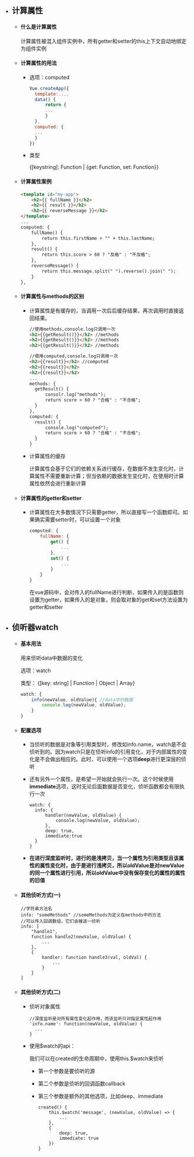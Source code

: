 - ## 计算属性

  - #### 什么是计算属性

    计算属性被混入组件实例中，所有getter和setter的this上下文自动地绑定为组件实例

  - #### 计算属性的用法

    - 选项：computed

      ```javascript
      Vue.createApp({
      	template:...,
      	data() {
      		return {
      		...
      		}
      	},
      	computed: {
      	...
      	}
      })
      ```

    - 类型

      {[keystring]: Function | {get: Function, set: Function}}

  - #### 计算属性案例

    ```html
    <template id="my-app">
    	<h2>{{ fullName }}</h2>
        <h2>{{ result }}</h2>
        <h2>{{ reverseMessage }}</h2>
    </template>
    ...
    computed: {
    	fullName() {
    		return this.firstName + "" + this.lastName;
    	},
    	result() {
    		return this.score > 60 ? "及格" : "不及格";
    	},
    	reverseMessage() {
    		return this.message.split(" ").reverse().join(" ");
    	}
    },
    ```

  - #### 计算属性与methods的区别

    - 计算属性是有缓存的，当调用一次后后缓存结果，再次调用时直接返回结果。

      ```html
      //使用methods,console.log只调用一次
      <h2>{{getResult()}}</h2> //methods
      <h2>{{getResult()}}</h2> //methods
      <h2>{{getResult()}}</h2> //methods
      
      //使用computed,console.log只调用一次
      <h2>{{result}}</h2> //computed
      <h2>{{result}}</h2>
      <h2>{{result}}</h2>
      ...
      methods: {
      	getResult() {
      		consolr.log("methods");
      		return score > 60 ? "合格" : "不合格";
      	}
      },
      computed: {
      	result() {
      		console.log("computed");
      		return score > 60 ? "合格" : "不合格";
      	}
      }
      ```

    - 计算属性的缓存
    
      计算属性会基于它们的依赖关系进行缓存，在数据不发生变化时，计算属性不需要重新计算；但当依赖的数据发生变化时，在使用时计算属性依然会进行重新计算
    
  - #### 计算属性的getter和setter
  
    - 计算属性在大多数情况下只需要getter，所以直接写一个函数即可。如果确实需要setter时，可以设置一个对象
  
      ```javascript
      computed: {
          fullName: {
              get() {
                  ...
              },
              set() {
                  ...
              }
          }
      }
      ```
  
      在vue源码中，会对传入的fullName进行判断，如果传入的是函数则设置为getter，如果传入的是对象，则会取对象的get和set方法设置为getter和setter
  
- ## 侦听器watch

  - #### 基本用法

    用来侦听data中数据的变化

    选项：watch

    类型： {[key: string] | Function | Object | Array}

    ```javascript
    watch: {
    	info(newValue, oldValue){ //data中的数据
    		console.log(newValue, oldValue);
    	} 
    }
    ```

  - #### 配置选项

    - 当侦听的数据是对象等引用类型时，修改如info.name，watch是不会侦听到的。因为watch只是在侦听info的引用变化，对于内部属性的变化是不会做出相应的。此时，可以使用一个选项**deep**进行更深层的侦听

    - 还有另外一个属性，是希望一开始就会执行一次。这个时候使用**immediate**选项，这时无论后面数据是否变化，侦听函数都会有限执行一次

      ```vue
      watch: {
      	info: {
      		handler(newValue, oldValue) {
      			console.log(newValue, oldValue);
      		},
      		deep: true,
      		immediate:true
      	}
      }
      ```

    - **在进行深度监听时，进行的是浅拷贝，当一个属性为引用类型且该属性的属性变化时，由于是进行浅拷贝，所以oldValue是对newValue的同一个属性进行引用，所以oldValue中没有保存变化的属性的属性的旧值**

  - #### 其他侦听方式(一)

    ```vue
    //字符串方法名
    info: "someMethods" //someMethods为定义在methods中的方法
    //可以传入回调数组，它们会被逐一侦听
    info: [
    	"handle1",
    	function handle2(newValue, oldValue) {
    		...
    	},
    	{
    		handler: function handle3(val, oldVal) {
    			...
    		}
    	}
    ]
    ```

  - #### 其他侦听方式(二)

    - 侦听对象属性

      ```vue
      //深度监听是对所有属性变化起作用，而该监听只对指定属性起作用
      'info.name': function(newValue, oldValue) {
      	...
      }
      ```

    - 使用$watch的api：

      我们可以在created的生命周期中，使用this.$watch来侦听

      - 第一个参数是要侦听的源

      - 第二个参数是侦听的回调函数callback

      - 第三个参数是额外的其他选项，比如deep、immediate

        ```vue
        created() {
        	this.$watch('message', (newValue, oldValue) => {
        		...
        	},
        	{
        		deep: true,
        		immediate: true
        	})
        }
        ```

        